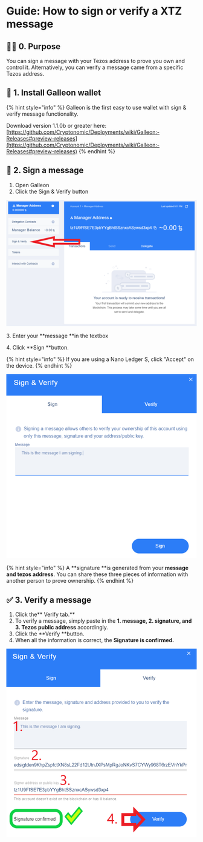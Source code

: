 # Guide: How to sign or verify a XTZ message

## :woman_technologist: 0. Purpose

You can sign a message with your Tezos address to prove you own and control it. Alternatively, you can verify a message came from a specific Tezos address.

## :triangular_ruler: 1. Install Galleon wallet

{% hint style="info" %}
Galleon is the first easy to use wallet with sign & verify message functionality.

Download version 1.1.0b or greater here: [https://github.com/Cryptonomic/Deployments/wiki/Galleon:-Releases#preview-releases](https://github.com/Cryptonomic/Deployments/wiki/Galleon:-Releases#preview-releases)
{% endhint %}

## :signal_strength: 2. Sign a message

1. Open Galleon
2. Click the Sign & Verify button

![Sign & Verify button in Galleon wallet](../../.gitbook/assets/tzsign1.png)

3\. Enter your **message **in the textbox

4\. Click **Sign **button.

{% hint style="info" %}
If you are using a Nano Ledger S, click "Accept" on the device.
{% endhint %}

![Signing a message in Galleon](../../.gitbook/assets/tzsign2.png)

{% hint style="info" %}
A **signature **is generated from your **message **and** tezos address**. You can share these three pieces of information with another person to prove ownership.
{% endhint %}

## :white_check_mark: 3. Verify a message

1. Click the** Verify tab.**
2. To verify a message, simply paste in the **1. message, 2. signature, and 3. Tezos public address** accordingly.
3. Click the **Verify **button.
4. When all the information is correct, the **Signature is confirmed.**

![Verifying a message](../../.gitbook/assets/tzsign3.png)
